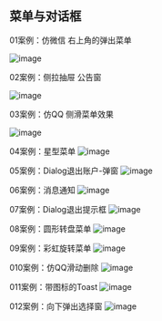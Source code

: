 
## 菜单与对话框

01案例：仿微信 右上角的弹出菜单

![image](https://github.com/redkeyset/Wonderful200/blob/master/gif/01-%E5%BE%AE%E4%BF%A1%E5%BC%B9%E7%AA%97.gif)

02案例：侧拉抽屉 公告窗

![image](https://github.com/redkeyset/Wonderful200/blob/master/gif/02-%E4%BE%A7%E6%8B%89%E6%8A%BD%E5%B1%89%E7%AA%97.gif)

03案例：仿QQ 侧滑菜单效果

![image](https://github.com/redkeyset/Wonderful200/blob/master/gif/03-QQ%E4%BE%A7%E6%BB%91%E8%8F%9C%E5%8D%95.gif)

04案例：星型菜单
![image](https://github.com/redkeyset/Wonderful200/blob/master/gif/04-%E6%98%9F%E5%9E%8B%E8%8F%9C%E5%8D%95.gif)

05案例：Dialog退出账户-弹窗
![image](https://github.com/redkeyset/Wonderful200/blob/master/gif/05-Dialog%E9%80%80%E5%87%BA%E8%B4%A6%E6%88%B7-%E5%BC%B9%E7%AA%97.gif)

06案例：消息通知
![image](https://github.com/redkeyset/Wonderful200/blob/master/gif/06-%E6%B6%88%E6%81%AF%E9%80%9A%E7%9F%A5.gif)

07案例：Dialog退出提示框
![image](https://github.com/redkeyset/Wonderful200/blob/master/gif/07-Dialog%E9%80%80%E5%87%BA%E6%8F%90%E7%A4%BA%E6%A1%86.gif)

08案例：圆形转盘菜单
![image](https://github.com/redkeyset/Wonderful200/blob/master/gif/08-%E5%9C%86%E5%BD%A2%E8%BD%AC%E7%9B%98%E8%8F%9C%E5%8D%95.gif)

09案例：彩虹旋转菜单
![image](https://github.com/redkeyset/Wonderful200/blob/master/gif/09-%E5%BD%A9%E8%99%B9%E6%97%8B%E8%BD%AC%E8%8F%9C%E5%8D%95.gif)

010案例：仿QQ滑动删除
![image](https://github.com/redkeyset/Wonderful200/blob/master/gif/010-%E4%BB%BFQQ%E6%BB%91%E5%8A%A8%E5%88%A0%E9%99%A4.gif)

011案例：带图标的Toast
![image](https://github.com/redkeyset/Wonderful200/blob/master/gif/011-%E5%B8%A6%E5%9B%BE%E6%A0%87%E7%9A%84Toast.gif)

012案例：向下弹出选择窗
![image](https://github.com/redkeyset/Wonderful200/blob/master/gif/012-%E5%90%91%E4%B8%8B%E5%BC%B9%E5%87%BA%E9%80%89%E6%8B%A9%E7%AA%97.gif)
